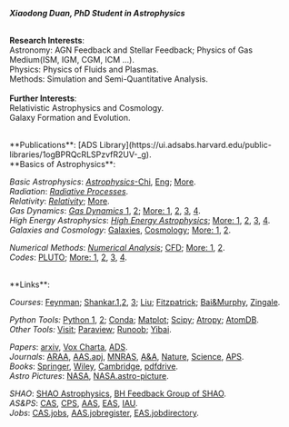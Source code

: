 ***Xiaodong Duan, PhD Student in Astrophysics***
<br/><br/>

**Research Interests**:  
Astronomy: AGN Feedback and Stellar Feedback; Physics of Gas Medium(ISM, IGM, CGM, ICM ...).  
Physics: Physics of Fluids and Plasmas.  
Methods: Simulation and Semi-Quantitative Analysis.  
<br/>
**Further Interests**:  
Relativistic Astrophysics and Cosmology.  
Galaxy Formation and Evolution.  

<br/>
**Publications**: [ADS Library](https://ui.adsabs.harvard.edu/public-libraries/1ogBPRQcRLSPzvfR2UV-_g).

<br/>
**Basics of Astrophysics**:       
  
*Basic Astrophysics*: [*Astrophysics*-Chi](https://book.douban.com/subject/3353501/), [Eng](https://book.douban.com/subject/20558769/); [More](https://movie.douban.com/subject/10464515/).  
*Radiation*: [*Radiative Processes*](https://book.douban.com/subject/1761105/).  
*Relativity*: [*Relativity*](https://book.douban.com/subject/24542247/); [More](https://book.douban.com/subject/1465335/).  
*Gas Dynamics*: [*Gas Dynamics* 1](https://book.douban.com/subject/34461444/), [2](https://book.douban.com/subject/12037906/); [More: 1](https://book.douban.com/subject/24542247/), [2](https://book.douban.com/subject/2880185/), [3](https://book.douban.com/subject/2859955/), [4](https://book.douban.com/subject/2883152/).   
*High Energy Astrophysics*: [*High Energy Astrophysics*](https://book.douban.com/subject/27661675/);  [More: 1](https://book.douban.com/subject/5261306/), [2](https://book.douban.com/subject/1778012/), [3](https://book.douban.com/subject/3154999/), [4](https://book.douban.com/subject/4691362/).   
*Galaxies and Cosmology*: [Galaxies](https://book.douban.com/subject/2188838/), [Cosmology](https://book.douban.com/subject/35170775/); [More: 1](https://book.douban.com/subject/4072985/), [2](https://book.douban.com/subject/3721427/).  
  
*Numerical Methods*: [*Numerical Analysis*](https://book.douban.com/subject/10580010/); [CFD](https://book.douban.com/subject/2388518/); [More: 1](https://book.douban.com/subject/3715238/), [2](https://book.douban.com/subject/2251404/).   
*Codes*: [PLUTO](http://plutocode.ph.unito.it/); [More: 1](http://astro.phys.wvu.edu/zetienne/ILGRMHD/index.html), [2](https://arepo-code.org/), [3](https://princetonuniversity.github.io/athena/download.html), [4](https://github.com/bwoshea/ZEUS-MP_2).    
 
<br/>
**Links**:  
  
*Courses*: [Feynman](http://www.feynmanlectures.caltech.edu/info/); [Shankar.1](http://open.163.com/special/fundamentalsofphysics/),[2](http://open.163.com/newview/movie/courseintro?newurl=%2Fspecial%2Fopencourse%2Fphysicsii.html), [3](https://book.douban.com/subject/11906759/); [Liu](https://book.douban.com/subject/1536321/); [Fitzpatrick](http://farside.ph.utexas.edu/teaching.html); [Bai&Murphy](http://astro.tsinghua.edu.cn/~xbai/index.html), [Zingale](https://zingale.github.io/classes.html).  
   
*Python Tools:* [Python 1](https://www.python.org/), [2](http://scipy-lectures.org/); [Conda](https://anaconda.org/); [Matplot](https://matplotlib.org/); [Scipy](https://www.scipy.org/); [Atropy](https://www.astropy.org/); [AtomDB](http://www.atomdb.org/).  
*Other Tools:* [Visit](https://wci.llnl.gov/simulation/computer-codes/visit); [Paraview](https://www.paraview.org/); [Runoob](https://www.runoob.com/); [Yibai](https://www.yiibai.com/).  
  
*Papers*: [arxiv](https://arxiv.org/archive/astro-ph), [Vox Charta](https://harvard.voxcharta.org/), [ADS](https://ui.adsabs.harvard.edu/).  
*Journals*: [ARAA](https://www.annualreviews.org/journal/astro), [AAS.apj](https://journals.aas.org/astrophysical-journal/), [MNRAS](https://academic.oup.com/mnras/advance-articles), [A&A](https://www.aanda.org/), [Nature](https://www.nature.com/), [Science](https://www.sciencemag.org/#), [APS](https://www.aps.org/publications/index.cfm).  
*Books*: [Springer](https://link.springer.com/), [Wiley](https://onlinelibrary.wiley.com/), [Cambridge](https://www.cambridge.org/core/what-we-publish/textbooks), [pdfdrive](https://www.pdfdrive.com/).  
*Astro Pictures*: [NASA](https://www.nasa.gov/), [NASA.astro-picture](https://apod.nasa.gov/apod/).  
  
*SHAO*:  [SHAO Astrophysics](http://astro.shao.cas.cn/), [BH Feedback Group of SHAO](http://cluster.shao.ac.cn/~fguo/index.html).  
*AS&PS*: [CAS](http://astronomy.pmo.cas.cn/), [CPS](http://www.cps-net.org.cn/), [AAS](https://aas.org/), [EAS](https://eas.unige.ch/index.jsp), [IAU](https://www.iau.org/).  
*Jobs*: [CAS.jobs](http://astronomy.pmo.cas.cn/twrc/rczp/), [AAS.jobregister](https://jobregister.aas.org/), [EAS.jobdirectory](https://eas.unige.ch/jobs.jsp).  
    

 


